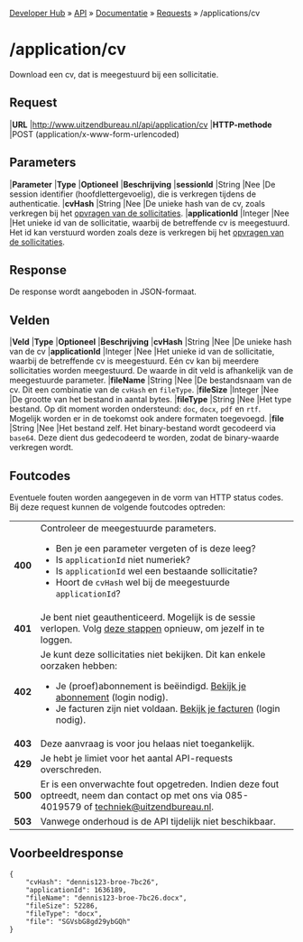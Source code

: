 ---
---

[Developer Hub](/) &raquo; [API](/api) &raquo; [Documentatie](/api/doc.html) &raquo; [Requests](/api/requests) &raquo; /applications/cv

# /application/cv

Download een cv, dat is meegestuurd bij een sollicitatie.

## Request

|**URL**          |http://www.uitzendbureau.nl/api/application/cv
|**HTTP-methode** |POST (application/x-www-form-urlencoded)

## Parameters

|**Parameter**     |**Type** |**Optioneel** |**Beschrijving**
|**sessionId**     |String   |Nee           |De session identifier (hoofdlettergevoelig), die is verkregen tijdens de authenticatie.
|**cvHash**        |String   |Nee           |De unieke hash van de cv, zoals verkregen bij het [opvragen van de sollicitaties](/api/requests/applications).
|**applicationId** |Integer  |Nee           |Het unieke id van de sollicitatie, waarbij de betreffende cv is meegestuurd. Het id kan verstuurd worden zoals deze is verkregen bij het [opvragen van de sollicitaties](/api/requests/applications).

## Response

De response wordt aangeboden in JSON-formaat.

## Velden

|**Veld**          |**Type** |**Optioneel** |**Beschrijving**
|**cvHash**        |String   |Nee           |De unieke hash van de cv
|**applicationId** |Integer  |Nee           |Het unieke id van de sollicitatie, waarbij de betreffende cv is meegestuurd. E&eacute;n cv kan bij meerdere sollicitaties worden meegestuurd. De waarde in dit veld is afhankelijk van de meegestuurde parameter.
|**fileName**      |String   |Nee           |De bestandsnaam van de cv. Dit een combinatie van de `cvHash` en `fileType`.
|**fileSize**      |Integer  |Nee           |De grootte van het bestand in aantal bytes.
|**fileType**      |String   |Nee           |Het type bestand. Op dit moment worden ondersteund: `doc`, `docx`, `pdf` en `rtf`. Mogelijk worden er in de toekomst ook andere formaten toegevoegd.
|**file**          |String   |Nee           |Het bestand zelf. Het binary-bestand wordt gecodeerd via `base64`. Deze dient dus gedecodeerd te worden, zodat de binary-waarde verkregen wordt.


## Foutcodes

Eventuele fouten worden aangegeven in de vorm van HTTP status codes. Bij deze request kunnen de volgende foutcodes optreden:

<table>
    <tbody>
        <tr>
            <td>
                <strong>400</strong>
            </td>
            <td>
                Controleer de meegestuurde parameters.
                <ul>
                    <li>Ben je een parameter vergeten of is deze leeg?</li>
                    <li>Is <code>applicationId</code> niet numeriek?</li>
                    <li>Is <code>applicationId</code> wel een bestaande sollicitatie?</li>
                    <li>Hoort de <code>cvHash</code> wel bij de meegestuurde <code>applicationId</code>?</li>
                </ul>
            </td>
        </tr>
        <tr>
            <td>
                <strong>401</strong>
            </td>
            <td>
                Je bent niet geauthenticeerd. Mogelijk is de sessie verlopen. Volg <a href="/api/auth.html">deze stappen</a> opnieuw, om jezelf in te loggen.
            </td>
        </tr>
        <tr>
            <td>
                <strong>402</strong>
            </td>
            <td>
                Je kunt deze sollicitaties niet bekijken. Dit kan enkele oorzaken hebben:
                <ul>
                    <li>
                        Je (proef)abonnement is be&euml;indigd. <a href="http://uitzendbureau.nl/login/mijn-account">Bekijk je abonnement</a> (login nodig).
                    </li>
                    <li>
                        Je facturen zijn niet voldaan. <a href="http://uitzendbureau.nl/login/mijn-account/facturen">Bekijk je facturen</a> (login nodig).
                    </li>
                </ul>
            </td>
        </tr>
        <tr>
            <td>
                <strong>403</strong>
            </td>
            <td>
                Deze aanvraag is voor jou helaas niet toegankelijk.
            </td>
        </tr>
        <tr>
            <td>
                <strong>429</strong>
            </td>
            <td>
                Je hebt je limiet voor het aantal API-requests overschreden.
            </td>
        </tr>
        <tr>
            <td>
                <strong>500</strong>
            </td>
            <td>
                Er is een onverwachte fout opgetreden. Indien deze fout optreedt, neem dan contact op met ons via 085-4019579 of
                <a href="mailto:techniek@uitzendbureau.nl?subject=DeveloperHub%3A%20API%20%2Fapplications%2Fcv%3A%20status%20500">techniek@uitzendbureau.nl</a>.
            </td>
        </tr>
        <tr>
            <td>
                <strong>503</strong>
            </td>
            <td>
                Vanwege onderhoud is de API tijdelijk niet beschikbaar.
            </td>
        </tr>
    </tbody>
</table>

## Voorbeeldresponse

    {
        "cvHash": "dennis123-broe-7bc26",
        "applicationId": 1636189,
        "fileName": "dennis123-broe-7bc26.docx",
        "fileSize": 52286,
        "fileType": "docx",
        "file": "SGVsbG8gd29ybGQh"
    }
